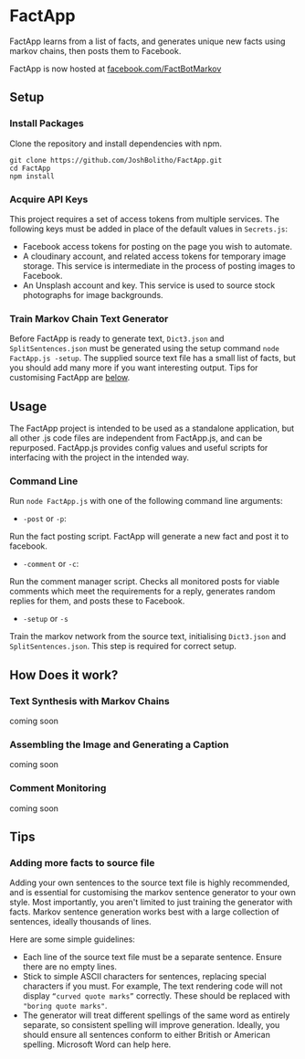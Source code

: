 # FactApp
FactApp learns from a list of facts, and generates unique new facts using markov chains, then posts them to Facebook.

FactApp is now hosted at [facebook.com/FactBotMarkov](https://www.facebook.com/FactBotMarkov)

## Setup
### Install Packages
Clone the repository and install dependencies with npm.
```
git clone https://github.com/JoshBolitho/FactApp.git
cd FactApp
npm install
```

### Acquire API Keys
This project requires a set of access tokens from multiple services. The following keys must be added in place of the default values in ```Secrets.js```:

- Facebook access tokens for posting on the page you wish to automate.
- A cloudinary account, and related access tokens for temporary image storage.
This service is intermediate in the process of posting images to Facebook.
- An Unsplash account and key. This service is used to source stock photographs for image backgrounds.

### Train Markov Chain Text Generator
Before FactApp is ready to generate text, ```Dict3.json``` and ```SplitSentences.json``` must be generated using the setup command ```node FactApp.js -setup```. The supplied source text file has a small list of facts, but you should add many more if you want interesting output. Tips for customising FactApp are [below](#Tips). 


## Usage
The FactApp project is intended to be used as a standalone application, but all other .js code files are independent from FactApp.js, and can be repurposed. FactApp.js provides config values and useful scripts for interfacing with the project in the intended way.

### Command Line
Run ```node FactApp.js``` with one of the following command line arguments: 

- ```-post``` or ```-p```: 

Run the fact posting script. FactApp will generate a new fact and post it to facebook.


- ```-comment``` or ```-c```: 

Run the comment manager script. Checks all monitored posts for viable comments which meet the requirements for a reply, generates random replies for them, and posts these to Facebook.  


- ```-setup``` or ```-s```

Train the markov network from the source text, initialising ```Dict3.json``` and ```SplitSentences.json```. This step is required for correct setup.


## How Does it work?
### Text Synthesis with Markov Chains 
coming soon
### Assembling the Image and Generating a Caption
coming soon
### Comment Monitoring
coming soon


## Tips
### Adding more facts to source file
Adding your own sentences to the source text file is highly recommended, and is essential for customising the markov sentence generator to your own style. Most importantly, you aren't limited to just training the generator with facts. Markov sentence generation works best with a large collection of sentences, ideally thousands of lines.

Here are some simple guidelines:
- Each line of the source text file must be a separate sentence. Ensure there are no empty lines.
- Stick to simple ASCII characters for sentences, replacing special characters if you must. For example, The text rendering code will not display ```“curved quote marks”``` correctly. These should be replaced with ```"boring quote marks"```.
- The generator will treat different spellings of the same word as entirely separate, so consistent spelling will improve generation. Ideally, you should ensure all sentences conform to either British or American spelling. Microsoft Word can help here.
